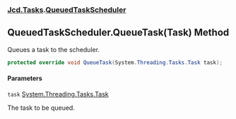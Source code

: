 ### [Jcd.Tasks](Jcd.Tasks.md 'Jcd.Tasks').[QueuedTaskScheduler](Jcd.Tasks.QueuedTaskScheduler.md 'Jcd.Tasks.QueuedTaskScheduler')

## QueuedTaskScheduler.QueueTask(Task) Method

Queues a task to the scheduler.

```csharp
protected override void QueueTask(System.Threading.Tasks.Task task);
```
#### Parameters

<a name='Jcd.Tasks.QueuedTaskScheduler.QueueTask(System.Threading.Tasks.Task).task'></a>

`task` [System.Threading.Tasks.Task](https://docs.microsoft.com/en-us/dotnet/api/System.Threading.Tasks.Task 'System.Threading.Tasks.Task')

The task to be queued.
